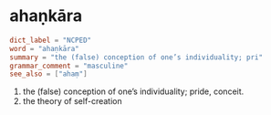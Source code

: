 # ahaṇkāra

``` toml
dict_label = "NCPED"
word = "ahaṇkāra"
summary = "the (false) conception of one’s individuality; pri"
grammar_comment = "masculine"
see_also = ["ahaṃ"]
```

1. the (false) conception of one’s individuality; pride, conceit.
2. the theory of self\-creation

